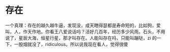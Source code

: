 # 存在

一个真理：存在的越久越牛逼，发现没，成天瞎得瑟都是寿命短的，比如狗，爱叫，人，作天作地。你看王八爱说话吗？活好几百年，经历多少风雨。石头，不用说了，星辰大海，恒星行星，那才叫存在。人能叫存在吗，只能叫蹦哒，zi 的一下，一股烟就没了，ridiculous。所以说我现在看人，觉得很傻